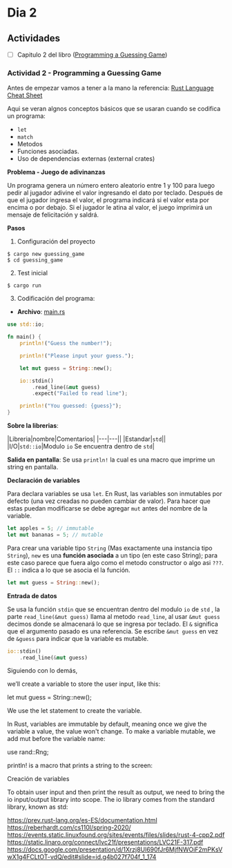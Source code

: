 # Dia 2

## Actividades 

- [ ] Capitulo 2 del libro ([Programming a Guessing Game](https://doc.rust-lang.org/book/ch02-00-guessing-game-tutorial.html))


### Actividad 2 - Programming a Guessing Game

Antes de empezar vamos a tener a la mano la referencia: [Rust Language Cheat Sheet](https://cheats.rs/)

Aqui se veran algnos conceptos básicos que se usaran cuando se codifica un programa:
* ```let```
* ```match```
* Metodos
* Funciones asociadas.
* Uso de dependencias externas (external crates)

**Problema - Juego de adivinanzas**

Un programa genera un número entero aleatorio entre 1 y 100 para luego pedir al jugador adivine el valor ingresando el dato por teclado. Después de que el jugador ingresa el valor, el programa indicará si el valor esta por encima o por debajo. Si el jugador le atina al valor, el juego imprimirá un mensaje de felicitación y saldrá.

**Pasos**

1. Configuración del proyecto

```
$ cargo new guessing_game
$ cd guessing_game
```

2. Test inicial

```
$ cargo run
```

3. Codificación del programa:

* **Archivo**: [main.rs](./guessing_game/src/main.rs)

```rs
use std::io;

fn main() {
    println!("Guess the number!");

    println!("Please input your guess.");

    let mut guess = String::new();

    io::stdin()
        .read_line(&mut guess)
        .expect("Failed to read line");

    println!("You guessed: {guess}");
}
```

**Sobre la librerias**:

|Libreria|nombre|Comentarios|
|---|---||
|Estandar|```std```||
|I/O|```std::io```|Modulo ```io``` Se encuentra dentro de ```std```|


**Salida en pantalla**:
Se usa ```println!``` la cual es una macro que imprime un string en pantalla.

**Declaración de variables**

Para declara variables se usa ```let```. En Rust, las variables son inmutables por defecto (una vez creadas no pueden cambiar de valor). Para hacer que estas puedan modificarse se debe agregar ```mut``` antes del nombre de la variable.

```rs
let apples = 5; // immutable
let mut bananas = 5; // mutable
```

Para crear una variable tipo ```String``` (Mas exactamente una instancia tipo ```String```), ```new``` es una **función asociada** a un tipo (en este caso String); para este caso parece que fuera algo como el metodo constructor o algo asi ```???```. El ```::``` indica a lo que se asocia el la función.

```rs
let mut guess = String::new();
```

**Entrada de datos**

Se usa la función ```stdin``` que se encuentran dentro del modulo ```io``` de ```std``` , la parte ```read_line(&mut guess)``` llama al metodo ```read_line```, al usar ```&mut guess``` decimos donde se almacenará lo que se ingresa por teclado. El ```&``` significa que el argumento pasado es una referencia. Se escribe ```&mut guess``` en vez de ```&guess``` para indicar que la variable es mutable.

```rs
io::stdin()
    .read_line(&mut guess)
```

Siguiendo con lo demás,




we’ll create a variable to store the user input, like this:

let mut guess = String::new(); 

We use the let statement to create the variable.

In Rust, variables are immutable by default, meaning once we give the variable a value, the value won't change.
To make a variable mutable, we add mut before the variable name:



use rand::Rng;


println! is a macro that prints a string to the screen:

Creación de variables



To obtain user input and then print the result as output, we need to bring the io input/output library into scope. The io library comes from the standard library, known as std:


https://prev.rust-lang.org/es-ES/documentation.html
https://reberhardt.com/cs110l/spring-2020/
https://events.static.linuxfound.org/sites/events/files/slides/rust-4-cpp2.pdf
https://static.linaro.org/connect/lvc21f/presentations/LVC21F-317.pdf
https://docs.google.com/presentation/d/1Xrzj8Ul690fJr6MjfNWOiF2mPKsVwX1g4FCLtOT-vdQ/edit#slide=id.g4b027f704f_1_174
